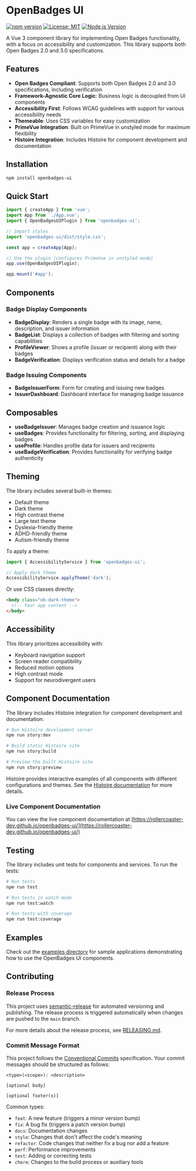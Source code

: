 # OpenBadges UI

[![npm version](https://img.shields.io/npm/v/openbadges-ui.svg)](https://www.npmjs.com/package/openbadges-ui)
[![License: MIT](https://img.shields.io/badge/License-MIT-yellow.svg)](https://opensource.org/licenses/MIT)
[![Node.js Version](https://img.shields.io/node/v/openbadges-ui.svg)](https://nodejs.org)

A Vue 3 component library for implementing Open Badges functionality, with a focus on accessibility and customization. This library supports both Open Badges 2.0 and 3.0 specifications.

## Features

- **Open Badges Compliant**: Supports both Open Badges 2.0 and 3.0 specifications, including verification
- **Framework-Agnostic Core Logic**: Business logic is decoupled from UI components
- **Accessibility First**: Follows WCAG guidelines with support for various accessibility needs
- **Themeable**: Uses CSS variables for easy customization
- **PrimeVue Integration**: Built on PrimeVue in unstyled mode for maximum flexibility
- **Histoire Integration**: Includes Histoire for component development and documentation

## Installation

```bash
npm install openbadges-ui
```

## Quick Start

```javascript
import { createApp } from 'vue';
import App from './App.vue';
import { OpenBadgesUIPlugin } from 'openbadges-ui';

// Import styles
import 'openbadges-ui/dist/style.css';

const app = createApp(App);

// Use the plugin (configures PrimeVue in unstyled mode)
app.use(OpenBadgesUIPlugin);

app.mount('#app');
```

## Components

### Badge Display Components

- **BadgeDisplay**: Renders a single badge with its image, name, description, and issuer information
- **BadgeList**: Displays a collection of badges with filtering and sorting capabilities
- **ProfileViewer**: Shows a profile (issuer or recipient) along with their badges
- **BadgeVerification**: Displays verification status and details for a badge

### Badge Issuing Components

- **BadgeIssuerForm**: Form for creating and issuing new badges
- **IssuerDashboard**: Dashboard interface for managing badge issuance

## Composables

- **useBadgeIssuer**: Manages badge creation and issuance logic
- **useBadges**: Provides functionality for filtering, sorting, and displaying badges
- **useProfile**: Handles profile data for issuers and recipients
- **useBadgeVerification**: Provides functionality for verifying badge authenticity

## Theming

The library includes several built-in themes:

- Default theme
- Dark theme
- High contrast theme
- Large text theme
- Dyslexia-friendly theme
- ADHD-friendly theme
- Autism-friendly theme

To apply a theme:

```javascript
import { AccessibilityService } from 'openbadges-ui';

// Apply dark theme
AccessibilityService.applyTheme('dark');
```

Or use CSS classes directly:

```html
<body class="ob-dark-theme">
  <!-- Your app content -->
</body>
```

## Accessibility

This library prioritizes accessibility with:

- Keyboard navigation support
- Screen reader compatibility
- Reduced motion options
- High contrast mode
- Support for neurodivergent users

## Component Documentation

The library includes Histoire integration for component development and documentation:

```bash
# Run Histoire development server
npm run story:dev

# Build static Histoire site
npm run story:build

# Preview the built Histoire site
npm run story:preview
```

Histoire provides interactive examples of all components with different configurations and themes. See the [Histoire documentation](./docs/histoire.md) for more details.

### Live Component Documentation

You can view the live component documentation at [https://rollercoaster-dev.github.io/openbadges-ui/](https://rollercoaster-dev.github.io/openbadges-ui/)

## Testing

The library includes unit tests for components and services. To run the tests:

```bash
# Run tests
npm run test

# Run tests in watch mode
npm run test:watch

# Run tests with coverage
npm run test:coverage
```

## Examples

Check out the [examples directory](./examples) for sample applications demonstrating how to use the OpenBadges UI components.

## Contributing

### Release Process

This project uses [semantic-release](https://semantic-release.gitbook.io/) for automated versioning and publishing. The release process is triggered automatically when changes are pushed to the `main` branch.

For more details about the release process, see [RELEASING.md](./RELEASING.md).

### Commit Message Format

This project follows the [Conventional Commits](https://www.conventionalcommits.org/) specification. Your commit messages should be structured as follows:

```
<type>(<scope>): <description>

[optional body]

[optional footer(s)]
```

Common types:

- `feat`: A new feature (triggers a minor version bump)
- `fix`: A bug fix (triggers a patch version bump)
- `docs`: Documentation changes
- `style`: Changes that don't affect the code's meaning
- `refactor`: Code changes that neither fix a bug nor add a feature
- `perf`: Performance improvements
- `test`: Adding or correcting tests
- `chore`: Changes to the build process or auxiliary tools
